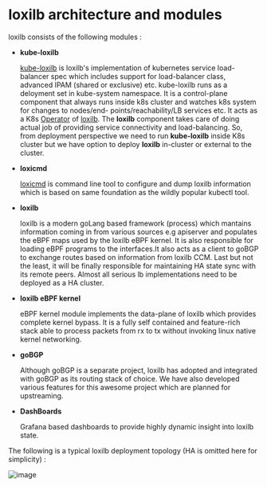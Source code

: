 # loxilb architecture and modules

loxilb consists of the following modules :  

- <b>kube-loxilb</b>

   [kube-loxilb](https://github.com/loxilb-io/kube-loxilb) is loxilb's implementation of kubernetes service load-balancer spec which includes support for load-balancer class, advanced IPAM (shared or 
   exclusive) etc. kube-loxilb runs as a deloyment set in kube-system namespace. It is a control-plane component that always runs inside k8s cluster and watches k8s system for changes to nodes/end- 
   points/reachability/LB services etc. It acts as a K8s [Operator](https://www.cncf.io/blog/2022/06/15/kubernetes-operators-what-are-they-some-examples/) of [loxilb](https://github.com/loxilb-io/loxilb). The <b>loxilb</b> component takes care of doing actual job of providing service connectivity and load-balancing. So, from deployment perspective we need to run <b>kube-loxilb</b> inside K8s 
   cluster but we have option to deploy <b>loxilb</b> in-cluster or external to the cluster.
  
- <b>loxicmd</b>

  [loxicmd](https://github.com/loxilb-io/loxicmd) is command line tool  to configure and dump loxilb information which is based on same foundation as the wildly popular kubectl tool.
  
- <b>loxilb</b>

  loxilb is a modern goLang based framework (process) which mantains information coming in from various sources e.g apiserver and populates the eBPF maps used by the loxilb eBPF kernel. It is also responsible for loading eBPF programs to the interfaces.It also acts as a client to goBGP to exchange routes based on information from loxilb CCM. Last but not the least, it will be finally responsible for maintaining HA state sync with its remote peers. Almost all serious lb implementations need to be deployed as a HA cluster.
  
- <b>loxilb eBPF kernel</b>

  eBPF kernel module implements the data-plane of loxilb which provides complete kernel bypass. It is a fully self contained and feature-rich stack able to process packets from rx to tx without invoking linux native kernel networking.
  
- <b>goBGP</b>

  Although goBGP is a separate project, loxilb has adopted and integrated with goBGP as its routing stack of choice. We have also developed various features for this awesome project which are planned for upstreaming.

- <b>DashBoards</b>

  Grafana based dashboards to provide highly dynamic insight into loxilb state.
  
The following is a typical loxilb deployment topology (HA is omitted here for simplicity) : 

![image](https://github.com/user-attachments/assets/86fa40b0-aee9-48da-82ed-f13b955a7be1)


